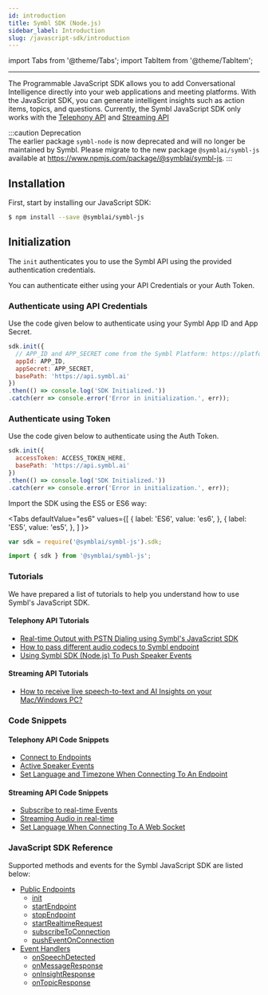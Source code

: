 ```yaml
---
id: introduction
title: Symbl SDK (Node.js)
sidebar_label: Introduction
slug: /javascript-sdk/introduction
---
```

import Tabs from '@theme/Tabs';
import TabItem from '@theme/TabItem';

---

The Programmable JavaScript SDK allows you to add Conversational Intelligence directly into your web applications and meeting platforms. With the JavaScript SDK, you can generate intelligent insights such as action items, topics, and questions. Currently, the Symbl JavaScript SDK only works with the [Telephony API](/docs/telephony/introduction) and [Streaming API](/docs/streamingapi/overview/introduction)

:::caution Deprecation  
The earlier package `symbl-node` is now deprecated and will no longer be maintained by Symbl. Please migrate to the new package `@symblai/symbl-js` available at https://www.npmjs.com/package/@symblai/symbl-js. 
:::

## Installation

First, start by installing our JavaScript SDK:

```bash
$ npm install --save @symblai/symbl-js
```


## Initialization

The `init` authenticates you to use the Symbl API using the provided authentication credentials.

You can authenticate either using your API Credentials or your Auth Token. 

### Authenticate using API Credentials

Use the code given below to authenticate using your Symbl App ID and App Secret. 

```js
sdk.init({
  // APP_ID and APP_SECRET come from the Symbl Platform: https://platform.symbl.ai
  appId: APP_ID,
  appSecret: APP_SECRET,
  basePath: 'https://api.symbl.ai'
})
.then(() => console.log('SDK Initialized.'))
.catch(err => console.error('Error in initialization.', err));
 ```

### Authenticate using Token 

Use the code given below to authenticate using the Auth Token. 

```js
sdk.init({
  accessToken: ACCESS_TOKEN_HERE,
  basePath: 'https://api.symbl.ai'
})
.then(() => console.log('SDK Initialized.'))
.catch(err => console.error('Error in initialization.', err));
```

 Import the SDK using the ES5 or ES6 way:

<Tabs
  defaultValue="es6"
  values={[
    { label: 'ES6', value: 'es6', },
    { label: 'ES5', value: 'es5', },
  ]
}>

<TabItem value="es5">

```js
var sdk = require('@symblai/symbl-js').sdk;
```

 </TabItem>

<TabItem value="es6">

```js
import { sdk } from '@symblai/symbl-js';
```

</TabItem>
</Tabs>

### Tutorials

We have prepared a list of tutorials to help you understand how to use Symbl's JavaScript SDK.

#### Telephony API Tutorials

* [Real-time Output with PSTN Dialing using Symbl's JavaScript SDK](/docs/javascript-sdk/tutorials/get-real-time-transcription-js-sdk)
* [How to pass different audio codecs to Symbl endpoint](/docs/javascript-sdk/tutorials/pass-audio-codecs)
* [Using Symbl SDK (Node.js) To Push Speaker Events](/docs/javascript-sdk/tutorials/push-speakerevents-get-summary-url)

#### Streaming API Tutorials

* [How to receive live speech-to-text and AI Insights on your Mac/Windows PC?](/docs/javascript-sdk/tutorials/receive-ai-insights-from-your-computer)


### Code Snippets

#### Telephony API Code Snippets

* [Connect to Endpoints](/docs/javascript-sdk/code-snippets/connect-to-endpoints)
* [Active Speaker Events](/docs/javascript-sdk/code-snippets/active-speaker-events)
* [Set Language and Timezone When Connecting To An Endpoint](/docs/javascript-sdk/code-snippets/use-languages-timezones-with-sdk)

#### Streaming API Code Snippets

* [Subscribe to real-time Events](/docs/javascript-sdk/code-snippets/subscribe-real-time)
* [Streaming Audio in real-time](/docs/javascript-sdk/code-snippets/streaming-audio-real-time)
* [Set Language When Connecting To A Web Socket](/docs/javascript-sdk/code-snippets/use-languages-with-sdk	)



### JavaScript SDK Reference

Supported methods and events for the Symbl JavaScript SDK are listed below:

* [Public Endpoints](/docs/javascript-sdk/reference#public-methods)
    * [init](/docs/javascript-sdk/reference#init)
    * [startEndpoint](/docs/javascript-sdk/reference#startendpoint)
    * [stopEndpoint](/docs/javascript-sdk/reference#stopendpoint)
    * [startRealtimeRequest](/docs/javascript-sdk/reference#startRealtimeRequest)
    * [subscribeToConnection](/docs/javascript-sdk/reference#subscribetoconnection)
    * [pushEventOnConnection](/docs/javascript-sdk/reference#pusheventonconnection)
* [Event Handlers](/docs/javascript-sdk/reference#event-handlers-1)
    * [onSpeechDetected](/docs/javascript-sdk/reference#onspeechdetected)
    * [onMessageResponse](/docs/javascript-sdk/reference#onmessageresponse)
    * [onInsightResponse](/docs/javascript-sdk/reference#oninsightresponse)
    * [onTopicResponse](/docs/javascript-sdk/reference#ontopicresponse)

